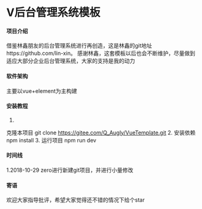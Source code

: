 # V后台管理系统模板

#### 项目介绍
借鉴林鑫朋友的后台管理系统进行再创造，这是林鑫的git地址https://github.com/lin-xin。
感谢林鑫，这套模板以后也会不断维护，尽量做到适应大部分企业后台管理系统，大家的支持是我的动力

#### 软件架构
主要以vue+element为主构建


#### 安装教程

1.
克隆本项目 
git clone https://gitee.com/Q_Augly/VueTemplate.git
2.
安装依赖
npm install
3.
运行项目 
npm run dev

#### 时间线

1.2018-10-29 zero进行新建git项目，并进行小量修改

#### 寄语
欢迎大家指导批评，希望大家觉得还不错的情况下给个star
